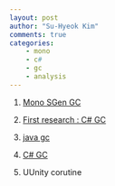 ```yaml
---
layout: post
author: "Su-Hyeok Kim"
comments: true
categories:
    - mono
    - c#
    - gc
    - analysis
---
```


1. [Mono SGen GC](http://www.mono-project.com/docs/advanced/garbage-collector/sgen/)
2. [First research : C# GC](https://www.google.co.kr/webhp?sourceid=chrome-instant&ion=1&espv=2&ie=UTF-8#q=c%23+garbage+collection+how+it+works&*)
3. [java gc](http://d2.naver.com/helloworld/1329)
4. [C# GC](http://ronniej.sfuh.tk/c-%EB%A9%94%EB%AA%A8%EB%A6%AC-%EA%B4%80%EB%A6%AC-%EC%A3%BC%EA%B8%B0-%EC%8A%A4%EC%BD%94%ED%94%84-%EA%B0%80%EB%B9%84%EC%A7%80-%EC%BB%AC%EB%A0%89%EC%85%98-lifetime-scope-garbage-collection/)

5. UUnity corutine
